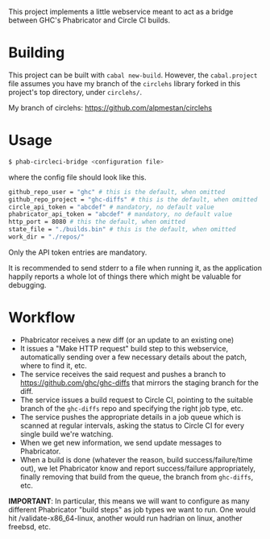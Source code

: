 This project implements a little webservice meant to act as
a bridge between GHC's Phabricator and Circle CI builds.

# Building

This project can be built with `cabal new-build`. However, the
`cabal.project` file assumes you have my branch of the `circlehs`
library forked in this project's top directory, under `circlehs/`.

My branch of circlehs: https://github.com/alpmestan/circlehs

# Usage

``` sh
$ phab-circleci-bridge <configuration file>
```

where the config file should look like this.

``` sh
github_repo_user = "ghc" # this is the default, when omitted
github_repo_project = "ghc-diffs" # this is the default, when omitted
circle_api_token = "abcdef" # mandatory, no default value
phabricator_api_token = "abcdef" # mandatory, no default value
http_port = 8080 # this the default, when omitted
state_file = "./builds.bin" # this is the default, when omitted
work_dir = "./repos/"
```

Only the API token entries are mandatory.

It is recommended to send stderr to a file when running it, as the
application happily reports a whole lot of things there which might be
valuable for debugging.

# Workflow

- Phabricator receives a new diff (or an update to an existing one)
- It issues a "Make HTTP request" build step to this webservice,
  automatically sending over a few necessary details about the
  patch, where to find it, etc.
- The service receives the said request and pushes a branch to
  https://github.com/ghc/ghc-diffs that mirrors the staging
  branch for the diff.
- The service issues a build request to Circle CI, pointing to
  the suitable branch of the `ghc-diffs` repo and specifying the
  right job type, etc.
- The service pushes the appropriate details in a job queue which
  is scanned at regular intervals, asking the status to
  Circle CI for every single build we're watching.
- When we get new information, we send update messages to Phabricator.
- When a build is done (whatever the reason, build
  success/failure/time out), we let Phabricator know and report
  success/failure appropriately, finally removing that build from the
  queue, the branch from `ghc-diffs`, etc.

**IMPORTANT**: In particular, this means we will want to configure as many
different Phabricator "build steps" as job types we want to run. One would
hit /validate-x86_64-linux, another would run hadrian on linux, another freebsd,
etc.
